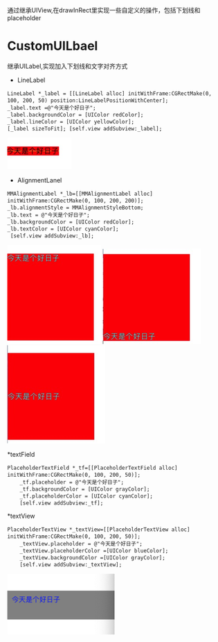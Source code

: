 通过继承UIView,在drawInRect里实现一些自定义的操作，包括下划线和placeholder
# CustomUILbael
继承UILabel,实现加入下划线和文字对齐方式
* LineLabel
```
LineLabel *_label = [[LineLabel alloc] initWithFrame:CGRectMake(0, 100, 200, 50) position:LineLabelPositionWithCenter];
_label.text =@"今天是个好日子";
_label.backgroundColor = [UIColor redColor];
_label.lineColor = [UIColor yellowColor];
[_label sizeToFit]; [self.view addSubview:_label];
```
![image](https://github.com/linlingliu/CustomUILbael/blob/master/lineLabel/Jietu20181217-105201.jpg)

* AlignmentLanel
```
MMAlignmentLabel *_lb=[[MMAlignmentLabel alloc] initWithFrame:CGRectMake(0, 100, 200, 200)];
_lb.alignmentStyle = MMAlignmentStyleBottom;
_lb.text = @"今天是个好日子";
_lb.backgroundColor = [UIColor redColor];
_lb.textColor = [UIColor cyanColor];
 [self.view addSubview:_lb];
```
![image](https://github.com/linlingliu/CustomUILbael/blob/master/AlignmentLabel/Top.jpg)
![image](https://github.com/linlingliu/CustomUILbael/blob/master/AlignmentLabel/bottom.jpg)
![image](https://github.com/linlingliu/CustomUILbael/blob/master/AlignmentLabel/middle.jpg)

*textField
```
PlaceholderTextField *_tf=[[PlaceholderTextField alloc] initWithFrame:CGRectMake(0, 100, 200, 50)];
    _tf.placeholder = @"今天是个好日子";
    _tf.backgroundColor = [UIColor grayColor];
    _tf.placeholderColor = [UIColor cyanColor];
    [self.view addSubview:_tf];
```

*textView
```
PlaceholderTextView *_textView=[[PlaceholderTextView alloc] initWithFrame:CGRectMake(0, 100, 200, 50)];
    _textView.placeholder = @"今天是个好日子";
    _textView.placeholderColor =[UIColor blueColor];
    _textView.backgroundColor =[UIColor grayColor];
    [self.view addSubview:_textView];
```
![image](https://github.com/linlingliu/CustomUILbael/blob/master/Placeholder/placeholder.png)

